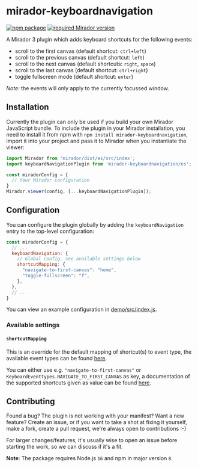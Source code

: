 # mirador-keyboardnavigation

[![npm package][npm-badge]][npm]
[![required Mirador version][mirador-badge]][mirador]

A Mirador 3 plugin which adds keyboard shortcuts for the following events:

- scroll to the first canvas (default shortcut: `ctrl+left`)
- scroll to the previous canvas (default shortcut: `left`)
- scroll to the next canvas (default shortcuts: `right`, `space`)
- scroll to the last canvas (default shortcut: `ctrl+right`)
- toggle fullscreen mode (default shortcut: `enter`)

*Note:* the events will only apply to the currently focussed window.

## Installation

Currently the plugin can only be used if you build your own Mirador JavaScript bundle.
To include the plugin in your Mirador installation, you need to install it
from npm with `npm install mirador-keyboardnavigation`, import it into your project
and pass it to Mirador when you instantiate the viewer:

```javascript
import Mirador from 'mirador/dist/es/src/index';
import keyboardNavigationPlugin from 'mirador-keyboardnavigation/es';

const miradorConfig = {
  // Your Mirador configuration
}
Mirador.viewer(config, [...keyboardNavigationPlugin]);
```

## Configuration

You can configure the plugin globally by adding the `keyboardNavigation` entry to
the top-level configuration:

```javascript
const miradorConfig = {
  // ...
  keyboardNavigation: {
    // Global config, see available settings below
    shortcutMapping: {
      "navigate-to-first-canvas": "home",
      "toggle-fullscreen": "f",
    },
  },
  // ...
}
```

You can view an example configuration in [demo/src/index.js][demo-cfg].

### Available settings

#### `shortcutMapping`

This is an override for the default mapping of shortcut(s) to event type,
the available event types can be found [here](event-types).

You can either use e.g. `"navigate-to-first-canvas"` or `KeyboardEventTypes.NAVIGATE_TO_FIRST_CANVAS` as key,
a documentation of the supported shortcuts given as value can be found [here](hotkeys-js).

## Contributing

Found a bug? The plugin is not working with your manifest? Want a new
feature? Create an issue, or if you want to take a shot at fixing it
yourself, make a fork, create a pull request, we're always open to
contributions :-)

For larger changes/features, it's usually wise to open an issue before
starting the work, so we can discuss if it's a fit.

**Note**: The package requires Node.js `16` and npm in major version `8`.

[demo-cfg]: https://github.com/dbmdz/mirador-keyboardnavigation/blob/main/demo/src/index.js#L5-L40
[event-types]: https://github.com/dbmdz/mirador-keyboardnavigation/blob/main/src/state/events.js#L5-L9
[hotkeys-js]: https://wangchujiang.com/hotkeys/#defining-shortcuts
[mirador]: https://github.com/ProjectMirador/mirador/releases/tag/v3.3.0
[mirador-badge]: https://img.shields.io/badge/Mirador-%E2%89%A53.3.0-blueviolet
[npm]: https://www.npmjs.org/package/mirador-keyboardnavigation
[npm-badge]: https://img.shields.io/npm/v/mirador-keyboardnavigation.png?style=flat-square
